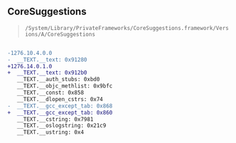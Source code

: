 ## CoreSuggestions

> `/System/Library/PrivateFrameworks/CoreSuggestions.framework/Versions/A/CoreSuggestions`

```diff

-1276.10.4.0.0
-  __TEXT.__text: 0x91280
+1276.14.0.1.0
+  __TEXT.__text: 0x912b0
   __TEXT.__auth_stubs: 0xbd0
   __TEXT.__objc_methlist: 0x9bfc
   __TEXT.__const: 0x858
   __TEXT.__dlopen_cstrs: 0x74
-  __TEXT.__gcc_except_tab: 0x868
+  __TEXT.__gcc_except_tab: 0x860
   __TEXT.__cstring: 0x7981
   __TEXT.__oslogstring: 0x21c9
   __TEXT.__ustring: 0x4

```
